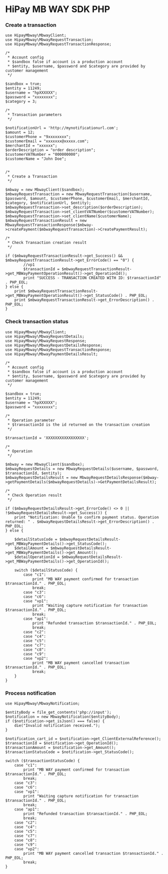 # HiPay MB WAY SDK PHP

### Create a transaction

    use HipayMbway\MbwayClient;
    use HipayMbway\MbwayRequestTransaction;
    use HipayMbway\MbwayRequestTransactionResponse;
    
    /*
     * Account config
     * $sandbox false if account is a production account
     * $entity, $username, $password and $category are provided by customer management 
     */
    
    $sandbox = true;
    $entity = 11249;
    $username = "hpXXXXXX";
    $password = "xxxxxxxx";
    $category = 3;
    
    /*
     * Transaction parameters
     */

    $notificationUrl = 'http://mynotificationurl.com';
    $amount = 12;
    $customerPhone = "9xxxxxxxx";
    $customerEmail = "xxxxxxx@xxxxx.com";
    $merchantId = "xxxxxx";
    $orderDescription = "order description";
    $customerVATNumber = "000000000";
    $customerName = "John Doe";


    /*
     * Create a Transaction
     */
    
    $mbway = new MbwayClient($sandbox);
    $mbwayRequestTransaction = new MbwayRequestTransaction($username, $password, $amount, $customerPhone, $customerEmail, $merchantId, $category, $notificationUrl, $entity);
    $mbwayRequestTransaction->set_description($orderDescription);
    $mbwayRequestTransaction->set_clientVATNumber($customerVATNumber);
    $mbwayRequestTransaction->set_clientName($customerName);
    $mbwayRequestTransactionResult = new MbwayRequestTransactionResponse($mbway->createPayment($mbwayRequestTransaction)->CreatePaymentResult);

    /*
     * Check Transaction creation result
     */

    if ($mbwayRequestTransactionResult->get_Success() && $mbwayRequestTransactionResult->get_ErrorCode() == "0") {
            //vp1
            $transactionId = $mbwayRequestTransactionResult->get_MBWayPaymentOperationResult()->get_OperationId();
            print "SUCCESS - TRANSACTION CREATED WITH ID: $transactionId" . PHP_EOL;
    } else {
        print $mbwayRequestTransactionResult->get_MBWayPaymentOperationResult()->get_StatusCode() . PHP_EOL;
        print $mbwayRequestTransactionResult->get_ErrorDescription() . PHP_EOL;
    }  
        


### Check transaction status

    use HipayMbway\MbwayClient;
    use HipayMbway\MbwayRequestDetails;
    use HipayMbway\MbwayRequestResponse;
    use HipayMbway\MbwayRequestDetailsResponse;
    use HipayMbway\MbwayRequestTransactionResponse;
    use HipayMbway\MbwayPaymentDetailsResult;
       
    /*
     * Account config
     * $sandbox false if account is a production account
     * $entity, $username, $password and $category are provided by customer management 
     */
    
    $sandbox = true;
    $entity = 11249;
    $username = "hpXXXXXX";
    $password = "xxxxxxxx";
    
    /*
     * Operation parameter
     * $transactionId is the id returned on the transaction creation 
     */
    
    $transactionId = 'XXXXXXXXXXXXXXXXX';
    
    /*
     * Operation  
     */
    
    $mbway = new MbwayClient($sandbox);
    $mbwayRequestDetails = new MbwayRequestDetails($username, $password, $transactionId, $entity);
    $mbwayRequestDetailsResult = new MbwayRequestDetailsResponse($mbway->getPaymentDetails($mbwayRequestDetails)->GetPaymentDetailsResult);
    
    /*
     * Check Operation result  
     */
    
    if ($mbwayRequestDetailsResult->get_ErrorCode() <> 0 || !$mbwayRequestDetailsResult->get_Success()) {
        print "Notification: Unable to confirm payment status. Operation returned: " . $mbwayRequestDetailsResult->get_ErrorDescription() . PHP_EOL;
    } else {
    
        $detailStatusCode = $mbwayRequestDetailsResult->get_MBWayPaymentDetails()->get_StatusCode();
        $detailAmount = $mbwayRequestDetailsResult->get_MBWayPaymentDetails()->get_Amount();
        $detailOperationId = $mbwayRequestDetailsResult->get_MBWayPaymentDetails()->get_OperationId();
    
        switch ($detailStatusCode) {
            case "c1":
                print "MB WAY payment confirmed for transaction $transactionId." . PHP_EOL;
                break;
            case "c3":
            case "c6":
            case "vp1":
                print "Waiting capture notification for transaction $transactionId." . PHP_EOL;
                break;
            case "ap1":
                print "Refunded transaction $transactionId." . PHP_EOL;
                break;
            case "c2":
            case "c4":
            case "c5":
            case "c7":
            case "c8":
            case "c9":
            case "vp2":
                print "MB WAY payment cancelled transaction $transactionId." . PHP_EOL;
                break;
        }
    }



### Process notification

    use HipayMbway\MbwayNotification;
    
    $entityBody = file_get_contents('php://input');
    $notification = new MbwayNotification($entityBody);
    if ($notification->get_isJson() === false) {
        die("Invalid notification received.");
    }
    
    $notification_cart_id = $notification->get_ClientExternalReference();
    $transactionId = $notification->get_OperationId();
    $transactionAmount = $notification->get_Amount();
    $transactionStatusCode = $notification->get_StatusCode();
    
    switch ($transactionStatusCode) {
        case "c1":
            print "MB WAY payment confirmed for transaction $transactionId." . PHP_EOL;
            break;
        case "c3":
        case "c6":
        case "vp1":
            print "Waiting capture notification for transaction $transactionId." . PHP_EOL;
            break;
        case "ap1":
            print "Refunded transaction $transactionId." . PHP_EOL;
            break;
        case "c2":
        case "c4":
        case "c5":
        case "c7":
        case "c8":
        case "c9":
        case "vp2":
            print "MB WAY payment cancelled transaction $transactionId." . PHP_EOL;
            break;
    }
